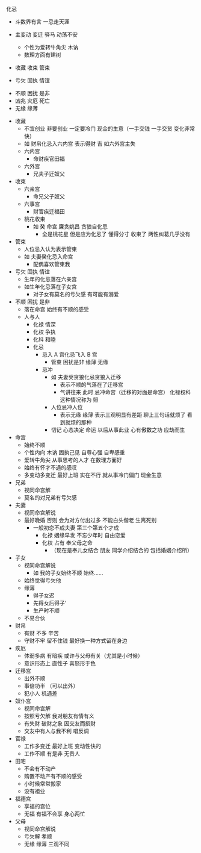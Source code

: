 化忌

- 斗数界有言 一忌走天涯

- 主变动 变迁 驿马 动荡不安
  - 个性为爱转牛角尖 木讷
  - 数理方面有建树
- 收藏 收束 管束
- 亏欠 固执 情谊
<!-- 不好的含义 -->
- 不顺 困扰 是非
- 凶兆 灾厄 死亡
- 无缘 缘薄
<!-- 不好的含义 -->
- 收藏
  - 不宜创业 非要创业 一定要冷门 现金的生意（一手交钱 一手交货 变化非常快）
  - 如 财帛化忌入六内宫 表示得财 吉 如六外宫主失
  - 六内宫
    - 命财疾官田福
  - 六外宫
    - 兄夫子迁奴父
- 收束
  - 六亲宫
    - 命兄父子奴父
  - 六事宫
    - 财官疾迁福田
  - 桃花收束
    - 如 癸 命宫 廉贪姚昌 贪狼自化忌
      - 全是桃花星 但是应为化忌了 懂得分寸 收束了 两性纠葛几乎没有
- 管束
  - 人位忌入认为表示管束
  - 如 夫妻癸化忌入命宫
    - 配偶喜欢管束我
- 亏欠 固执 情谊
  - 生年的化忌落在六亲宫
  - 如生年化忌落在子女宫
    - 对子女有莫名的亏欠感 有可能有溺爱
- 不顺 困扰 是非
  - 落在命宫 始终有不顺的感受
  - 人与人
    - 化禄 情深
    - 化权 争执
    - 化科 和睦
    - 化忌
      - 忌入 A 宫化忌飞入 B 宫
        - 管束 困扰是非 缘薄 无缘
      - 忌冲
        - 如 夫妻癸贪狼化忌贪狼入迁移
          - 表示不顺的气落在了迁移宫
          - 气讲往来 此时 忌冲命宫（迁移的对面是命宫） 化禄权科这种情况称为 照
        - 人位忌冲人位
          - 表示无缘 缘薄 表示三观明显有差距 聊上三句话就烦了 看到就烦的那种
        - 切记 心态决定 命运 以后从事此业 心有傲数之功 应劫而生
- 命宫
  - 始终不顺
  - 个性内向 木讷 固执己见 自尊心强 自卑感重
  - 爱转牛角尖 从事思考的人才 在数理方面好
  - 始终有怀才不遇的感叹
  - 多变动多变迁 最好上班 实在不行 就从事冷门偏门 现金生意
- 兄弟
  - 视同命宫解
  - 莫名的对兄弟有亏欠感
- 夫妻
  - 视同命宫解说
  - 最好晚婚 否则 会为对方付出过多 不能白头偕老 生离死别
    - 一般初恋不成夫妻 第三个第五个才成
      - 化禄 姻缘早发 不忘少年时 自由恋爱
      - 化权 占有 奉父母之命
        - （现在是奉儿女结合 朋友 同学介绍结合的 包括婚姻介绍所）
- 子女
  - 视同命宫解说
    - 如 我的子女始终不顺 始终……
  - 始终觉得亏欠他
  - 缘薄
    - 得子女迟
    - 先得女后得子‘
    - 生产时不顺
  - 不易合伙
- 财帛
  - 有财 不多 辛苦
  - 守财不牢 留不住钱 最好换一种方式留在身边
- 疾厄
  - 体弱多病 有暗疾 或许与父母有关（尤其是小时候）
  - 意识形态上 直性子 喜怒形于色
- 迁移宫
  - 出外不顺
  - 事倍功半 （可以出外）
  - 犯小人 机遇差
- 奴仆宫
  - 视同命宫解
  - 按照亏欠解 我对朋友有情有义
  - 有失财 破财之象 因交友而损财
  - 交友中有人与我不利 唱反调
- 官禄
  - 工作多变迁 最好上班 变动性快的
  - 工作不顺 有是非 无贵人
- 田宅
  - 不会有不动产
  - 购置不动产有不顺的感受
  - 小时候常常搬家
  - 没有祖业
- 福德宫
  - 享福的宫位
  - 无福 有福不会享 身心两忙
- 父母
  - 视同命宫解说
  - 亏欠解 孝顺
  - 无缘 缘薄 三观不同
